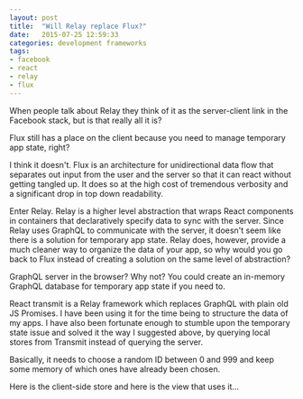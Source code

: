 ```yaml
---
layout: post
title:  "Will Relay replace Flux?"
date:   2015-07-25 12:59:33
categories: development frameworks
tags:
- facebook
- react
- relay
- flux
---
```

When people talk about Relay they think of it as the server-client link in the
Facebook stack, but is that really all it is?

Flux still has a place on the client because you need to manage temporary app
state, right?

I think it doesn't. Flux is an architecture for unidirectional data flow that
separates out input from the user and the server so that it can react without
getting tangled up. It does so at the high cost of tremendous verbosity and a
significant drop in top down readability.

Enter Relay. Relay is a higher level abstraction that wraps React components in
containers that declaratively specify data to sync with the server. Since Relay
uses GraphQL to communicate with the server, it doesn't seem like there is a
solution for temporary app state. Relay does, however, provide a much cleaner
way to organize the data of your app, so why would you go back to Flux instead
of creating a solution on the same level of abstraction?

GraphQL server in the browser? Why not? You could create an in-memory GraphQL
database for temporary app state if you need to.

React transmit is a Relay framework which replaces GraphQL with plain old
JS Promises. I have been using it for the time being to structure the data of
my apps. I have also been fortunate enough to stumble upon the temporary state
issue and solved it the way I suggested above, by querying local stores from
Transmit instead of querying the server.

Basically, it needs to choose a random ID between 0 and 999 and keep some memory
of which ones have already been chosen.

Here is the client-side store and here is the view that uses it...

<script src="https://gist.github.com/brysgo/f9613e71386b00aa4d03.js"></script>
